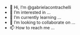 - 👋 Hi, I’m @gabrielacontrachelli
- 👀 I’m interested in ...
- 🌱 I’m currently learning ...
- 💞️ I’m looking to collaborate on ...
- 📫 How to reach me ...

<!---
gabrielacontrachelli/gabrielacontrachelli is a ✨ special ✨ repository because its `README.md` (this file) appears on your GitHub profile.
You can click the Preview link to take a look at your changes.
--->
